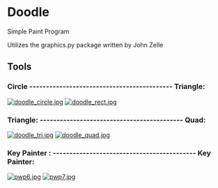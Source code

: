 # Doodle
Simple Paint Program

Utilizes the graphics.py package written by John Zelle

## Tools

### Circle ------------------------------------------- Triangle:

[![doodle_circle.jpg](https://s17.postimg.org/3po08lhgv/doodle_circle.jpg)](https://postimg.org/image/5hgz3i0tn/) [![doodle_rect.jpg](https://s17.postimg.org/t76esboy7/doodle_rect.jpg)](https://postimg.org/image/7krebaqdn/)

### Triangle: ------------------------------------------- Quad:

 [![doodle_tri.jpg](https://s17.postimg.org/dygheqigv/doodle_tri.jpg)](https://postimg.org/image/8aa6nue4b/) [![doodle_quad.jpg](https://s17.postimg.org/s66637v3z/doodle_quad.jpg)](https://postimg.org/image/pc30prsxn/)

### Key Painter : ------------------------------------------- Key Painter:

[![pwp6.jpg](https://s17.postimg.org/ferzwqg73/pwp6.jpg)](https://postimg.org/image/42feey7i3/) [![pwp7.jpg](https://s17.postimg.org/ag4hi879b/pwp7.jpg)](https://postimg.org/image/8obinbnwb/)
